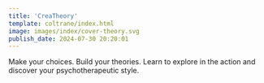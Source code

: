 ```yaml
---
title: 'CreaTheory'
template: coltrane/index.html
image: images/index/cover-theory.svg
publish_date: 2024-07-30 20:20:01
---
```

Make your choices. Build your theories. Learn to explore in the action and discover your psychotherapeutic style. 